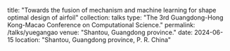 title: "Towards the fusion of mechanism and machine learning for shape optimal design of airfoil"
collection: talks
type: "The 3rd Guangdong-Hong Kong-Macao Conference on Computational Science."
permalink: /talks/yuegangao
venue: "Shantou, Guangdong province."
date: 2024-06-15
location: "Shantou, Guangdong province, P. R. China"
